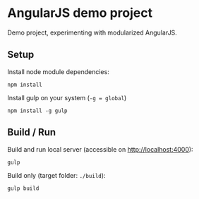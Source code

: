 # AngularJS demo project
Demo project, experimenting with modularized AngularJS.

## Setup
Install node module dependencies:
```
npm install
```
Install gulp on your system (`-g = global`)
```
npm install -g gulp
```

## Build / Run
Build and run local server (accessible on [http://localhost:4000](http://localhost:4000)):
```
gulp
```
Build only (target folder: `./build`):
```
gulp build
```
